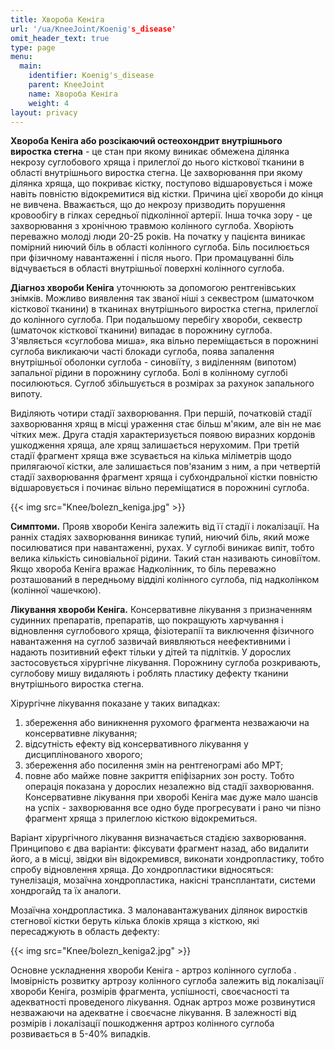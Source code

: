 ```yaml
---
title: Хвороба Кеніга
url: '/ua/KneeJoint/Koenig's_disease'
omit_header_text: true
type: page
menu:
  main:
    identifier: Koenig's_disease
    parent: KneeJoint
    name: Хвороба Кеніга
    weight: 4
layout: privacy
---
```


**Хвороба Кеніга або розсікаючий остеохондрит внутрішнього виростка стегна** - це стан при якому виникає обмежена ділянка некрозу суглобового хряща і прилеглої до нього кісткової тканини в області внутрішнього виростка стегна. Це захворювання при якому ділянка хряща, що покриває кістку, поступово відшаровується і може навіть повністю відокремитися від кістки. Причина цієї хвороби до кінця не вивчена. Вважається, що до некрозу призводить порушення кровообігу в гілках середньої підколінної артерії. Інша точка зору - це захворювання з хронічною травмою колінного суглоба. Хворіють переважно молоді люди 20-25 років. На початку у пацієнта виникає помірний ниючий біль в області колінного суглоба. Біль посилюється при фізичному навантаженні і після нього. При промацуванні біль відчувається в області внутрішньої поверхні колінного суглоба.

**Діагноз хвороби Кеніга** уточнюють за допомогою рентгенівських знімків. Можливо виявлення так званої ніші з секвестром (шматочком кісткової тканини) в тканинах внутрішнього виростка стегна, прилеглої до колінного суглоба. При подальшому перебігу хвороби, секвестр (шматочок кісткової тканини) випадає в порожнину суглоба. З'являється «суглобова миша», яка вільно переміщається в порожнині суглоба викликаючи часті блокади суглоба, поява запалення внутрішньої оболонки суглоба - синовіїту, з виділенням (випотом) запальної рідини в порожнину суглоба. Болі в колінному суглобі посилюються. Суглоб збільшується в розмірах за рахунок запального випоту.

Виділяють чотири стадії захворювання. При першій, початковій стадії захворювання хрящ в місці ураження стає більш м'яким, але він не має чітких меж. Друга стадія характеризується появою виразних кордонів ушкодження хряща, але хрящ залишається нерухомим. При третій стадії фрагмент хряща вже зсувається на кілька міліметрів щодо прилягаючої кістки, але залишається пов'язаним з ним, а при четвертій стадії захворювання фрагмент хряща і субхондральної кістки повністю відшаровується і починає вільно переміщатися в порожнині суглоба.

{{< img src="Knee/bolezn_keniga.jpg" >}}

**Симптоми.** Прояв хвороби Кеніга залежить від її стадії і локалізації. На ранніх стадіях захворювання виникає тупий, ниючий біль, який може посилюватися при навантаженні, рухах. У суглобі виникає випіт, тобто велика кількість синовіальної рідини. Такий стан називають синовіїтом. Якщо хвороба Кеніга вражає Надколінник, то біль переважно розташований в передньому відділі колінного суглоба, під надколінком (колінної чашечкою).

**Лікування хвороби Кеніга.** Консервативне лікування з призначенням судинних препаратів, препаратів, що покращують харчування і відновлення суглобового хряща, фізіотерапії та виключення фізичного навантаження на суглоб зазвичай виявляються неефективними і надають позитивний ефект тільки у дітей та підлітків. У дорослих застосовується хірургічне лікування. Порожнину суглоба розкривають, суглобову мишу видаляють і роблять пластику дефекту тканини внутрішнього виростка стегна.

Хірургічне лікування показане у таких випадках:
1) збереження або виникнення рухомого фрагмента незважаючи на консервативне лікування;
2) відсутність ефекту від консервативного лікування у дисциплінованого хворого;
3) збереження або посилення змін на рентгенограмі або МРТ;
4) повне або майже повне закриття епіфізарних зон росту. Тобто операція показана у дорослих незалежно від стадії захворювання. Консервативне лікування при хворобі Кеніга має дуже мало шансів на успіх - захворювання все одно буде прогресувати і рано чи пізно фрагмент хряща з прилеглою кісткою відокремиться.

Варіант хірургічного лікування визначається стадією захворювання. Принципово є два варіанти: фіксувати фрагмент назад, або видалити його, а в місці, звідки він відокремився, виконати хондропластику, тобто спробу відновлення хряща. До хондропластики відносяться: тунелізація, мозаїчна хондропластика, накісні трансплантати, системи хондрогайд та їх аналоги.

Мозаїчна хондропластика. З малонавантажуваних ділянок виростків стегнової кістки беруть кілька блоків хряща з кісткою, які пересаджують в область дефекту:

{{< img src="Knee/bolezn_keniga2.jpg" >}}

Основне ускладнення хвороби Кеніга - артроз колінного суглоба . Імовірність розвитку артрозу колінного суглоба залежить від локалізації хвороби Кеніга, розмірів фрагмента, успішності, своєчасності та адекватності проведеного лікування. Однак артроз може розвинутися незважаючи на адекватне і своєчасне лікування. В залежності від розмірів і локалізації пошкодження артроз колінного суглоба розвивається в 5-40% випадків.

